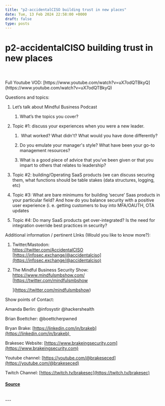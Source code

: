 ```yaml
---
title: "p2-accidentalCISO building trust in new places"
date: Tue, 13 Feb 2024 22:58:00 +0000
draft: false
type: posts
---
```

# p2-accidentalCISO building trust in new places

<br/>

<br/>
Full Youtube VOD: [https://www.youtube.com/watch?v=uX7odQTBkyQ](https://www.youtube.com/watch?v=uX7odQTBkyQ) 

Questions and topics:

1.  Let’s talk about Mindful Business Podcast
    
    1.  What’s the topics you cover?
        
2.  Topic #1: discuss your experiences when you were a new leader.
    
    1.   What worked? What didn't? What would you have done differently?
        
    2.  Do you emulate your manager's style? What have been your go-to management resources? 
        
    3.  What is a good piece of advice that you’ve been given or that you impart to others that relates to leadership?
        
3.  Topic #2: building/Operating SaaS products (we can discuss securing them, what functions should be table stakes (data structures, logging, etc)
    
4.  Topic #3: What are bare minimums for building ‘secure’ Saas products in your particular field? And how do you balance security with a positive user experience (i. e. getting customers to buy into MFA/OAUTH, OTA updates
    
5.  Topic #4: Do many SaaS products get over-integrated? Is the need for integration override best practices in security? 
    

Additional information / pertinent LInks (Would you like to know more?):

1.  Twitter/Mastodon:  
    [https://twitter.com/AccidentalCISO  
    ](https://twitter.com/AccidentalCISO)[https://infosec.exchange/@accidentalciso](https://infosec.exchange/@accidentalciso)
    
2.  The Mindful Business Security Show:  
    [https://www.mindfulsmbshow.com/  
    ](https://www.mindfulsmbshow.com/)[https://twitter.com/mindfulsmbshow  
      
    ](https://twitter.com/mindfulsmbshow)
    

  
  

Show points of Contact:

Amanda Berlin: @infosystir @hackershealth 

Brian Boettcher: @boettcherpwned

Bryan Brake: [https://linkedin.com/in/brakeb](https://linkedin.com/in/brakeb) 

Brakesec Website: [https://www.brakeingsecurity.com](https://www.brakeingsecurity.com)

Youtube channel: [https://youtube.com/@brakeseced](https://youtube.com/@brakeseced)

Twitch Channel: [https://twitch.tv/brakesec](https://twitch.tv/brakesec)

#### [Source](http://brakeingsecurity.com/p2-accidentalciso-building-trust-in-new-places)

<br/>
---
